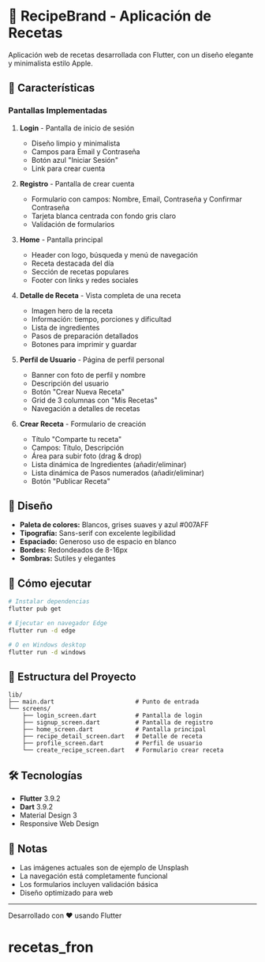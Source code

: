 # 🍳 RecipeBrand - Aplicación de Recetas

Aplicación web de recetas desarrollada con Flutter, con un diseño elegante y minimalista estilo Apple.

## 📱 Características

### Pantallas Implementadas

1. **Login** - Pantalla de inicio de sesión

   - Diseño limpio y minimalista
   - Campos para Email y Contraseña
   - Botón azul "Iniciar Sesión"
   - Link para crear cuenta

2. **Registro** - Pantalla de crear cuenta

   - Formulario con campos: Nombre, Email, Contraseña y Confirmar Contraseña
   - Tarjeta blanca centrada con fondo gris claro
   - Validación de formularios

3. **Home** - Pantalla principal

   - Header con logo, búsqueda y menú de navegación
   - Receta destacada del día
   - Sección de recetas populares
   - Footer con links y redes sociales

4. **Detalle de Receta** - Vista completa de una receta

   - Imagen hero de la receta
   - Información: tiempo, porciones y dificultad
   - Lista de ingredientes
   - Pasos de preparación detallados
   - Botones para imprimir y guardar

5. **Perfil de Usuario** - Página de perfil personal

   - Banner con foto de perfil y nombre
   - Descripción del usuario
   - Botón "Crear Nueva Receta"
   - Grid de 3 columnas con "Mis Recetas"
   - Navegación a detalles de recetas

6. **Crear Receta** - Formulario de creación
   - Título "Comparte tu receta"
   - Campos: Título, Descripción
   - Área para subir foto (drag & drop)
   - Lista dinámica de Ingredientes (añadir/eliminar)
   - Lista dinámica de Pasos numerados (añadir/eliminar)
   - Botón "Publicar Receta"

## 🎨 Diseño

- **Paleta de colores:** Blancos, grises suaves y azul #007AFF
- **Tipografía:** Sans-serif con excelente legibilidad
- **Espaciado:** Generoso uso de espacio en blanco
- **Bordes:** Redondeados de 8-16px
- **Sombras:** Sutiles y elegantes

## 🚀 Cómo ejecutar

```bash
# Instalar dependencias
flutter pub get

# Ejecutar en navegador Edge
flutter run -d edge

# O en Windows desktop
flutter run -d windows
```

## 📂 Estructura del Proyecto

```
lib/
├── main.dart                       # Punto de entrada
└── screens/
    ├── login_screen.dart           # Pantalla de login
    ├── signup_screen.dart          # Pantalla de registro
    ├── home_screen.dart            # Pantalla principal
    ├── recipe_detail_screen.dart   # Detalle de receta
    ├── profile_screen.dart         # Perfil de usuario
    └── create_recipe_screen.dart   # Formulario crear receta
```

## 🛠️ Tecnologías

- **Flutter** 3.9.2
- **Dart** 3.9.2
- Material Design 3
- Responsive Web Design

## 📝 Notas

- Las imágenes actuales son de ejemplo de Unsplash
- La navegación está completamente funcional
- Los formularios incluyen validación básica
- Diseño optimizado para web

---

Desarrollado con ❤️ usando Flutter
# recetas_fron
